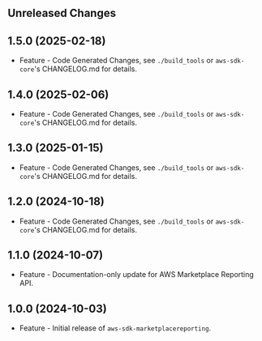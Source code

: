 Unreleased Changes
------------------

1.5.0 (2025-02-18)
------------------

* Feature - Code Generated Changes, see `./build_tools` or `aws-sdk-core`'s CHANGELOG.md for details.

1.4.0 (2025-02-06)
------------------

* Feature - Code Generated Changes, see `./build_tools` or `aws-sdk-core`'s CHANGELOG.md for details.

1.3.0 (2025-01-15)
------------------

* Feature - Code Generated Changes, see `./build_tools` or `aws-sdk-core`'s CHANGELOG.md for details.

1.2.0 (2024-10-18)
------------------

* Feature - Code Generated Changes, see `./build_tools` or `aws-sdk-core`'s CHANGELOG.md for details.

1.1.0 (2024-10-07)
------------------

* Feature - Documentation-only update for AWS Marketplace Reporting API.

1.0.0 (2024-10-03)
------------------

* Feature - Initial release of `aws-sdk-marketplacereporting`.

